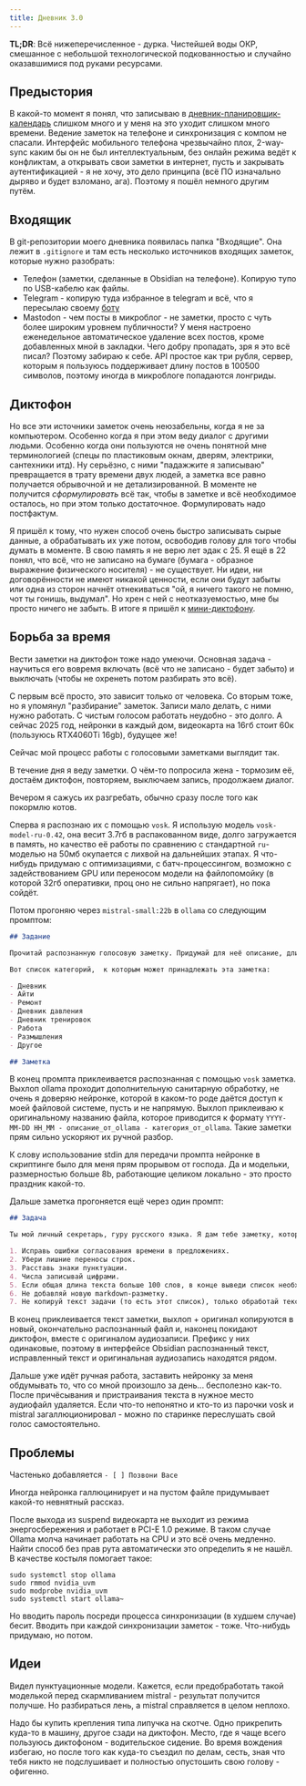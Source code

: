```yaml
---
title: Дневник 3.0
---
```


**TL;DR**: Всё нижеперечисленное - дурка. Чистейшей воды ОКР, смешанное с небольшой технологической подкованностью и случайно оказавшимися под руками ресурсами.

## Предыстория

В какой-то момент я понял, что записываю в [дневник-планировщик-календарь](https://strizhechenko.github.io/2023/12/13/diary.html) слишком много и у меня на это уходит слишком много времени. Ведение заметок на телефоне и синхронизация с компом не спасали. Интерфейс мобильного телефона чрезвычайно плох, 2-way-sync каким бы он не был интеллектуальным, без онлайн режима ведёт к конфликтам, а открывать свои заметки в интернет, пусть и закрывать аутентификацией - я не хочу, это дело принципа (всё ПО изначально дыряво и будет взломано, ага). Поэтому я пошёл немного другим путём.

## Входящик

В git-репозитории моего дневника появилась папка "Входящие". Она лежит в `.gitignore` и там есть несколько источников входящих заметок, которые нужно разобрать:

- Телефон (заметки, сделанные в Obsidian на телефоне). Копирую тупо по USB-кабелю как файлы.
- Telegram - копирую туда избранное в telegram и всё, что я пересылаю своему [боту](https://github.com/strizhechenko/tgbot-make-it-lists)
- Mastodon - чем посты в микроблог - не заметки, просто с чуть более широким уровнем публичности? У меня настроено еженедельное автоматическое удаление всех постов, кроме добавленных мной в закладки. Чего добру пропадать, зря я это всё писал? Поэтому забираю к себе. API простое как три рубля, сервер, которым я пользуюсь поддерживает длину постов в 100500 символов, поэтому иногда в микроблоге попадаются лонгриды.

## Диктофон

Но все эти источники заметок очень неюзабельны, когда я не за компьютером. Особенно когда я при этом веду диалог с другими людьми. Особенно когда они пользуются не очень понятной мне терминологией (спецы по пластиковым окнам, дверям, электрики, сантехники итд). Ну серьёзно, с ними "падажжите я записываю" превращается в трату времени двух людей, а заметка все равно получается обрывочной и не детализированной. В моменте не получится _сформулировать_ всё так, чтобы в заметке и всё необходимое осталось, но при этом только достаточное. Формулировать надо постфактум.

Я пришёл к тому, что нужен способ очень быстро записывать сырые данные, а обрабатывать их уже потом, освободив голову для того чтобы думать в моменте. В свою память я не верю лет эдак с 25. Я ещё в 22 понял, что всё, что не записано на бумаге (бумага - образное выражение физического носителя) - не существует. Ни идеи, ни договорённости не имеют никакой ценности, если они будут забыты или одна из сторон начнёт отнекиваться "ой, я ничего такого не помню, чот ты гонишь, выдумал". Но хрен с ней с неотказуемостью, мне бы просто ничего не забыть. В итоге я пришёл к [мини-диктофону](https://ozon.ru/t/J28i0OC).

## Борьба за время

Вести заметки на диктофон тоже надо умеючи. Основная задача - научиться его вовремя включать (всё что не записано - будет забыто) и выключать (чтобы не охренеть потом разбирать это всё).

С первым всё просто, это зависит только от человека. Со вторым тоже, но я упомянул "разбирание" заметок. Записи мало делать, с ними нужно работать. С чистым голосом работать неудобно - это долго. А сейчас 2025 год, нейронки в каждый дом, видеокарта на 16гб стоит 60к (пользуюсь RTX4060Ti 16gb), будущее же!

Сейчас мой процесс работы с голосовыми заметками выглядит так.

В течение дня я веду заметки. О чём-то попросила жена - тормозим её, достаём диктофон, повторяем, выключаем запись, продолжаем диалог.

Вечером я сажусь их разгребать, обычно сразу после того как покормлю котов.

Сперва я распознаю их с помощью `vosk`. Я использую модель `vosk-model-ru-0.42`, она весит 3.7гб в распакованном виде, долго загружается в память, но качество её работы по сравнению с стандартной `ru`-моделью на 50мб окупается с лихвой на дальнейших этапах. Я что-нибудь придумаю с оптимизациями, с батч-процессингом, возможно с задействованием GPU или переносом модели на файлопомойку (в которой 32гб оперативки, проц оно не сильно напрягает), но пока сойдёт.

Потом прогоняю через `mistral-small:22b` в `ollama` со следующим промптом:

``` markdown
## Задание

Прочитай распознанную голосовую заметку. Придумай для неё описание, длиной не больше 5 слов. Формат должен быть таким: "описание заметки - категория". Описание может быть использовано в пути к файлам, поэтому не используй спецсимволы и кавычки.

Вот список категорий,  к которым может принадлежать эта заметка:

- Дневник
- Айти
- Ремонт
- Дневник давления
- Дневник тренировок
- Работа
- Размышления
- Другое

## Заметка

```

В конец промпта приклеивается распознанная с помощью `vosk` заметка. Выхлоп ollama проходит дополнительную санитарную обработку, не очень я доверяю нейронке, которой в каком-то роде даётся доступ к моей файловой системе, пусть и не напрямую. Выхлоп приклеиваю к оригинальному названию файла, которое приводится к формату `YYYY-MM-DD HH_MM - описание_от_ollama - категория_от_ollama`. Такие заметки прям сильно ускоряют их ручной разбор.

К слову использование stdin для передачи промпта нейронке в скриптинге было для меня прям прорывом от господа. Да и модельки, размерностью больше 8b, работающие целиком локально - это просто праздник какой-то.

Дальше заметка прогоняется ещё через один промпт:

``` markdown
## Задача

Ты мой личный секретарь, гуру русского языка. Я дам тебе заметку, которая записана на диктофон и распознана, но неидеально.

1. Исправь ошибки согласования времени в предложениях.
2. Убери лишние переносы строк.
3. Расставь знаки пунктуации.
4. Числа записывай цифрами.
5. Если общая длина текста больше 100 слов, в конце выведи список необходимых от меня действий в markdown формате с чекбоксами, например "- [ ] Позвонить Васе".
6. Не добавляй новую markdown-разметку.
7. Не копируй текст задачи (то есть этот список), только обработай текст ниже.

```

В конец приклеивается текст заметки, выхлоп + оригинал копируются в новый, окончательно распознанный файл и, наконец покидают диктофон, вместе с оригиналом аудиозаписи. Префикс у них одинаковые, поэтому в интерфейсе Obsidian распознанный текст, исправленный текст и оригинальная аудиозапись находятся рядом.

Дальше уже идёт ручная работа, заставить нейронку за меня обдумывать то, что со мной произошло за день... бесполезно как-то. После причёсывания и пристраивания текста в нужное место аудиофайл удаляется. Если что-то непонятно и кто-то из парочки vosk и mistral загаллюционировал - можно по старинке переслушать свой голос самостоятельно.

## Проблемы

Частенько добавляется `- [ ] Позвони Васе`

Иногда нейронка галлюцинирует и на пустом файле придумывает какой-то невнятный рассказ.

После выхода из suspend видеокарта не выходит из режима энергосбережения и работает в PCI-E 1.0 режиме. В таком случае Ollama молча начинает работать на CPU и это всё очень медленно. Найти способ без прав рута автоматически это определить я не нашёл. В качестве костыля помогает такое:

``` shell
sudo systemctl stop ollama
sudo rmmod nvidia_uvm
sudo modprobe nvidia_uvm
sudo systemctl start ollama~
```

Но вводить пароль посреди процесса синхронизации (в худшем случае) бесит. Вводить при каждой синхронизации заметок - тоже. Что-нибудь придумаю, но потом.

## Идеи

Видел пунктуационные модели. Кажется, если предобработать такой моделькой перед скармливанием mistral - результат получится получше. Но разбираться лень, а mistral справляется в целом неплохо.

Надо бы купить крепления типа липучка на скотче. Одно прикрепить куда-то в машину, другое сзади на диктофон. Место, где я чаще всего пользуюсь диктофоном - водительское сидение. Во время вождения избегаю, но после того как куда-то съездил по делам, сесть, зная что тебя никто не подслушивает и полностью опустошить свою голову - офигенно.